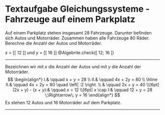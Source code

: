 <!--
version:  0.0.1
language: de


@style
main > *:not(:last-child) {
  margin-bottom: 3rem;
}

input {
    text-align: center;
}

.flex-container {
    display: flex;
    flex-wrap: wrap;
    align-items: stretch;
    gap: 20px;
}

.flex-child {
    flex: 1;
    min-width: 350px;
    margin-right: 20px;
}

@media (max-width: 400px) {
    .flex-child {
        flex: 100%;
        margin-right: 0;
    }
}
@end

formula: \carry   \textcolor{red}{\scriptsize #1}
formula: \digit   \rlap{\carry{#1}}\phantom{#2}#2
formula: \permil  \text{‰}

import: https://raw.githubusercontent.com/LiaTemplates/Tikz-Jax/main/README.md

script: https://cdn.jsdelivr.net/gh/LiaTemplates/Tikz-Jax@main/dist/index.js

import: https://raw.githubusercontent.com/liaTemplates/algebrite/master/README.md




tags: Gleichungssysteme, Sachaufgabe, leicht, niedrig, Berechnen

comment: Löse eine Sachaufgabe zu Fahrzeugen auf einem Parkplatz mittels der Gleichungssysteme.

author: Martin Lommatzsch

-->




# Textaufgabe Gleichungssysteme - Fahrzeuge auf einem Parkplatz


Auf einem Parkplatz stehen insgesamt 28 Fahrzeuge. Darunter befinden sich Autos und Motorräder. Zusammen haben alle Fahrzeuge 80 Räder.  
Berechne die Anzahl der Autos und Motorräder.

<!-- data-solution-button="5"-->
$x$ = [[  12  ]] und $y$ = [[  16  ]]
@Algebrite.check([ 12; 16 ])
************
Bezeichnen wir mit $x$ die Anzahl der Autos und mit $y$ die Anzahl der Motorräder.
$$
\begin{align*}
I.& \qquad x + y = 28 \\
II.& \qquad 4x + 2y = 80 \\ \hline
II.& \qquad 4x + 2y = 80 \quad \left| :2 \right. \\
& \qquad 2x + y = 40 \\[6pt]
(2x + y) - (x + y):& \qquad x = 12 \\[6pt]
x \cap I:& \qquad 12 + y = 28 \;\Rightarrow\; y = 16
\end{align*}
$$
Es stehen 12 Autos und 16 Motorräder auf dem Parkplatz.
************






